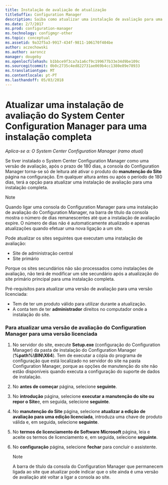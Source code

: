 ```yaml
---
title: Instalação de avaliação de atualização
titleSuffix: Configuration Manager
description: Saiba como atualizar uma instalação de avaliação para uma instalação completa do System Center Configuration Manager.
ms.date: 2/7/2017
ms.prod: configuration-manager
ms.technology: configmgr-other
ms.topic: conceptual
ms.assetid: 9a32f5a3-9917-434f-9811-106170f404be
author: aczechowski
ms.author: aaroncz
manager: dougeby
ms.openlocfilehash: b1bbce9f3ca7a1a6cf9c199677b33e34d9be109c
ms.sourcegitcommit: 0b0c2735c4ed822731ae069b4cc1380e89e78933
ms.translationtype: MT
ms.contentlocale: pt-PT
ms.lasthandoff: 05/03/2018
---
```

# <a name="upgrade-an-evaluation-installation-of-system-center-configuration-manager-to-a-full-installation"></a>Atualizar uma instalação de avaliação do System Center Configuration Manager para uma instalação completa

*Aplica-se a: O System Center Configuration Manager (ramo atual)*

Se tiver instalado o System Center Configuration Manager como uma versão de avaliação, após o prazo de 180 dias, a consola do Configuration Manager torna-se só de leitura até ativar o produto do **manutenção do Site** página na configuração. Em qualquer altura antes ou após o período de 180 dias, terá a opção para atualizar uma instalação de avaliação para uma instalação completa.  

> [!NOTE]  
>  Quando ligar uma consola do Configuration Manager para uma instalação de avaliação do Configuration Manager, na barra de título da consola mostra o número de dias remanescentes até que a instalação de avaliação expire. O número de dias não é automaticamente atualizado e apenas atualizações quando efetuar uma nova ligação a um site.  

 Pode atualizar os sites seguintes que executam uma instalação de avaliação:  

-   Site de administração central  
-   Site primário  

Porque os sites secundários não são processados como instalações de avaliação, não terá de modificar um site secundário após a atualização do site primário principal para uma instalação completa.  

Pré-requisitos para atualizar uma versão de avaliação para uma versão licenciada:  

-   Tem de ter um produto válido para utilizar durante a atualização.  
-   A conta tem de ter **administrador** direitos no computador onde a instalação do site.  

### <a name="to-upgrade-an-evaluation-version-of-configuration-manager-to-a-licensed-version"></a>Para atualizar uma versão de avaliação do Configuration Manager para uma versão licenciada  

1.  No servidor do site, execute **Setup.exe** (configuração do Configuration Manager) da pasta de instalação do Configuration Manager (**%path%\BIN\X64**). Tem de executar a cópia do programa de configuração que está localizado no servidor do site na pasta Configuration Manager, porque as opções de manutenção do site não estão disponíveis quando executa a configuração do suporte de dados de instalação.  
2.  No **antes de começar** página, selecione **seguinte**.  
3.  No **introdução** página, selecione **executar a manutenção do site ou repor o Site**e, em seguida, selecione **seguinte**.  
4.  No **manutenção do Site** página, selecione **atualizar a edição de avaliação para uma edição licenciada**, introduza uma chave de produto válida e, em seguida, selecione **seguinte**.  
5.  No **termos de licenciamento de Software Microsoft** página, leia e aceite os termos de licenciamento e, em seguida, selecione **seguinte**.  
6.  No **configuração** página, selecione **fechar** para concluir o assistente.  

    > [!NOTE]  
    >  A barra de título da consola do Configuration Manager que permanecem ligada ao site que atualizar pode indicar que o site ainda é uma versão de avaliação até voltar a ligar a consola ao site.  
